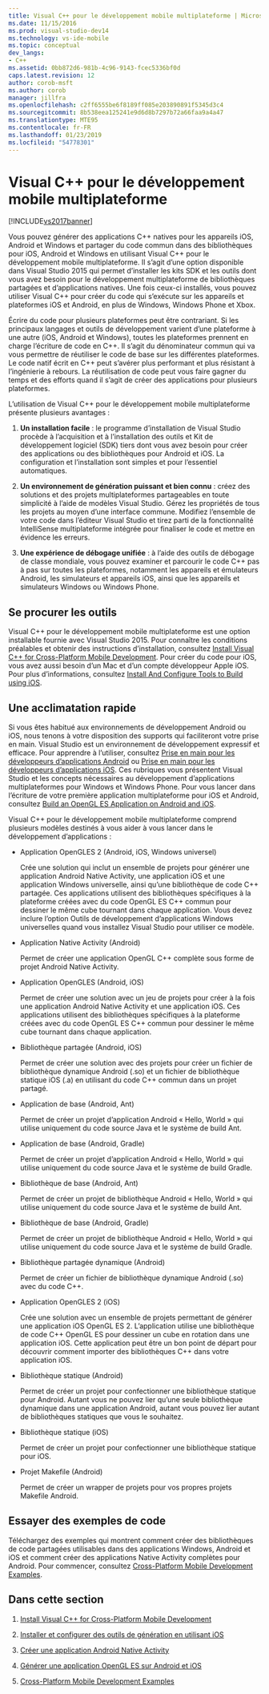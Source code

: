 ```yaml
---
title: Visual C++ pour le développement mobile multiplateforme | Microsoft Docs
ms.date: 11/15/2016
ms.prod: visual-studio-dev14
ms.technology: vs-ide-mobile
ms.topic: conceptual
dev_langs:
- C++
ms.assetid: 0bb872d6-981b-4c96-9143-fcec5336bf0d
caps.latest.revision: 12
author: corob-msft
ms.author: corob
manager: jillfra
ms.openlocfilehash: c2ff6555be6f8189ff085e203890891f5345d3c4
ms.sourcegitcommit: 8b538eea125241e9d6d8b7297b72a66faa9a4a47
ms.translationtype: MTE95
ms.contentlocale: fr-FR
ms.lasthandoff: 01/23/2019
ms.locfileid: "54778301"
---
```

# <a name="visual-c-for-cross-platform-mobile-development"></a>Visual C++ pour le développement mobile multiplateforme
[!INCLUDE[vs2017banner](../includes/vs2017banner.md)]

  
Vous pouvez générer des applications C++ natives pour les appareils iOS, Android et Windows et partager du code commun dans des bibliothèques pour iOS, Android et Windows en utilisant Visual C++ pour le développement mobile multiplateforme. Il s’agit d’une option disponible dans Visual Studio 2015 qui permet d’installer les kits SDK et les outils dont vous avez besoin pour le développement multiplateforme de bibliothèques partagées et d’applications natives. Une fois ceux-ci installés, vous pouvez utiliser Visual C++ pour créer du code qui s’exécute sur les appareils et plateformes iOS et Android, en plus de Windows, Windows Phone et Xbox.  
  
 Écrire du code pour plusieurs plateformes peut être contrariant. Si les principaux langages et outils de développement varient d’une plateforme à une autre (iOS, Android et Windows), toutes les plateformes prennent en charge l’écriture de code en C++. Il s’agit du dénominateur commun qui va vous permettre de réutiliser le code de base sur les différentes plateformes. Le code natif écrit en C++ peut s’avérer plus performant et plus résistant à l’ingénierie à rebours. La réutilisation de code peut vous faire gagner du temps et des efforts quand il s’agit de créer des applications pour plusieurs plateformes.  
  
 L’utilisation de Visual C++ pour le développement mobile multiplateforme présente plusieurs avantages :  
  
1.  **Un installation facile** : le programme d’installation de Visual Studio procède à l’acquisition et à l’installation des outils et Kit de développement logiciel (SDK) tiers dont vous avez besoin pour créer des applications ou des bibliothèques pour Android et iOS. La configuration et l’installation sont simples et pour l’essentiel automatiques.  
  
2.  **Un environnement de génération puissant et bien connu** : créez des solutions et des projets multiplateformes partageables en toute simplicité à l’aide de modèles Visual Studio. Gérez les propriétés de tous les projets au moyen d’une interface commune. Modifiez l’ensemble de votre code dans l’éditeur Visual Studio et tirez parti de la fonctionnalité IntelliSense multiplateforme intégrée pour finaliser le code et mettre en évidence les erreurs.  
  
3.  **Une expérience de débogage unifiée** : à l’aide des outils de débogage de classe mondiale, vous pouvez examiner et parcourir le code C++ pas à pas sur toutes les plateformes, notamment les appareils et émulateurs Android, les simulateurs et appareils iOS, ainsi que les appareils et simulateurs Windows ou Windows Phone.  
  
## <a name="get-the-tools"></a>Se procurer les outils  
 Visual C++ pour le développement mobile multiplateforme est une option installable fournie avec Visual Studio 2015. Pour connaître les conditions préalables et obtenir des instructions d’installation, consultez [Install Visual C++ for Cross-Platform Mobile Development](../cross-platform/install-visual-cpp-for-cross-platform-mobile-development.md). Pour créer du code pour iOS, vous avez aussi besoin d’un Mac et d’un compte développeur Apple iOS. Pour plus d’informations, consultez [Install And Configure Tools to Build using iOS](../cross-platform/install-and-configure-tools-to-build-using-ios.md).  
  
## <a name="come-up-to-speed"></a>Une acclimatation rapide  
 Si vous êtes habitué aux environnements de développement Android ou iOS, nous tenons à votre disposition des supports qui faciliteront votre prise en main. Visual Studio est un environnement de développement expressif et efficace. Pour apprendre à l’utiliser, consultez [Prise en main pour les développeurs d’applications Android](https://msdn.microsoft.com/library/windows/apps/dn275875.aspx) ou [Prise en main pour les développeurs d’applications iOS](https://msdn.microsoft.com/library/windows/apps/xaml/jj657966.aspx). Ces rubriques vous présentent Visual Studio et les concepts nécessaires au développement d’applications multiplateformes pour Windows et Windows Phone. Pour vous lancer dans l’écriture de votre première application multiplateforme pour iOS et Android, consultez [Build an OpenGL ES Application on Android and iOS](../cross-platform/build-an-opengl-es-application-on-android-and-ios.md).  
  
 Visual C++ pour le développement mobile multiplateforme comprend plusieurs modèles destinés à vous aider à vous lancer dans le développement d’applications :  
  
-   Application OpenGLES 2 (Android, iOS, Windows universel)  
  
     Crée une solution qui inclut un ensemble de projets pour générer une application Android Native Activity, une application iOS et une application Windows universelle, ainsi qu’une bibliothèque de code C++ partagée. Ces applications utilisent des bibliothèques spécifiques à la plateforme créées avec du code OpenGL ES C++ commun pour dessiner le même cube tournant dans chaque application. Vous devez inclure l’option Outils de développement d’applications Windows universelles quand vous installez Visual Studio pour utiliser ce modèle.  
  
-   Application Native Activity (Android)  
  
     Permet de créer une application OpenGL C++ complète sous forme de projet Android Native Activity.  
  
-   Application OpenGLES (Android, iOS)  
  
     Permet de créer une solution avec un jeu de projets pour créer à la fois une application Android Native Activity et une application iOS. Ces applications utilisent des bibliothèques spécifiques à la plateforme créées avec du code OpenGL ES C++ commun pour dessiner le même cube tournant dans chaque application.  
  
-   Bibliothèque partagée (Android, iOS)  
  
     Permet de créer une solution avec des projets pour créer un fichier de bibliothèque dynamique Android (.so) et un fichier de bibliothèque statique iOS (.a) en utilisant du code C++ commun dans un projet partagé.  
  
-   Application de base (Android, Ant)  
  
     Permet de créer un projet d’application Android « Hello, World » qui utilise uniquement du code source Java et le système de build Ant.  
  
-   Application de base (Android, Gradle)  
  
     Permet de créer un projet d’application Android « Hello, World » qui utilise uniquement du code source Java et le système de build Gradle.  
  
-   Bibliothèque de base (Android, Ant)  
  
     Permet de créer un projet de bibliothèque Android « Hello, World » qui utilise uniquement du code source Java et le système de build Ant.  
  
-   Bibliothèque de base (Android, Gradle)  
  
     Permet de créer un projet de bibliothèque Android « Hello, World » qui utilise uniquement du code source Java et le système de build Gradle.  
  
-   Bibliothèque partagée dynamique (Android)  
  
     Permet de créer un fichier de bibliothèque dynamique Android (.so) avec du code C++.  
  
-   Application OpenGLES 2 (iOS)  
  
     Crée une solution avec un ensemble de projets permettant de générer une application iOS OpenGL ES 2. L’application utilise une bibliothèque de code C++ OpenGL ES pour dessiner un cube en rotation dans une application iOS. Cette application peut être un bon point de départ pour découvrir comment importer des bibliothèques C++ dans votre application iOS.  
  
-   Bibliothèque statique (Android)  
  
     Permet de créer un projet pour confectionner une bibliothèque statique pour Android. Autant vous ne pouvez lier qu’une seule bibliothèque dynamique dans une application Android, autant vous pouvez lier autant de bibliothèques statiques que vous le souhaitez.  
  
-   Bibliothèque statique (iOS)  
  
     Permet de créer un projet pour confectionner une bibliothèque statique pour iOS.  
  
-   Projet Makefile (Android)  
  
     Permet de créer un wrapper de projets pour vos propres projets Makefile Android.  
  
## <a name="try-out-sample-code"></a>Essayer des exemples de code  
 Téléchargez des exemples qui montrent comment créer des bibliothèques de code partagées utilisables dans des applications Windows, Android et iOS et comment créer des applications Native Activity complètes pour Android. Pour commencer, consultez [Cross-Platform Mobile Development Examples](../cross-platform/cross-platform-mobile-development-examples.md).  
  
## <a name="in-this-section"></a>Dans cette section  
  
1.  [Install Visual C++ for Cross-Platform Mobile Development](../cross-platform/install-visual-cpp-for-cross-platform-mobile-development.md)  
  
2.  [Installer et configurer des outils de génération en utilisant iOS](../cross-platform/install-and-configure-tools-to-build-using-ios.md)  
  
3.  [Créer une application Android Native Activity](../cross-platform/create-an-android-native-activity-app.md)  
  
4.  [Générer une application OpenGL ES sur Android et iOS](../cross-platform/build-an-opengl-es-application-on-android-and-ios.md)  
  
5.  [Cross-Platform Mobile Development Examples](../cross-platform/cross-platform-mobile-development-examples.md)
